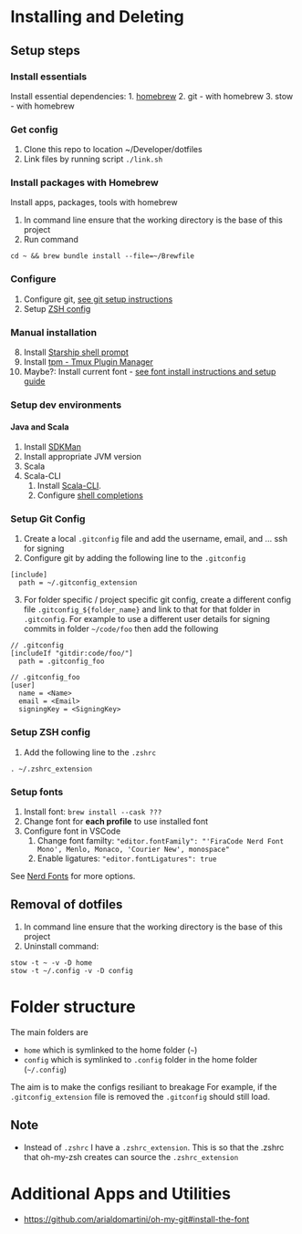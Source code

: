 # Installing and Deleting

## Setup steps

### Install essentials
Install essential dependencies:
    1. [homebrew](https://brew.sh/)
    2. git - with homebrew
    3. stow - with homebrew

### Get config

1. Clone this repo to location ~/Developer/dotfiles
2. Link files by running script `./link.sh`

### Install packages with Homebrew
Install apps, packages, tools with homebrew

1. In command line ensure that the working directory is the base of this project
2. Run command
```
cd ~ && brew bundle install --file=~/Brewfile
```

### Configure
1. Configure git, [see git setup instructions](#setup-git-config)
2. Setup [ZSH config](#setup-zsh-config)



### Manual installation
8. Install [Starship shell prompt](https://starship.rs/)
10. Install [tpm - Tmux Plugin Manager](https://github.com/tmux-plugins/tpm)
11. Maybe?: Install current font - [see font install instructions and setup guide](#setup-fonts)

### Setup dev environments

#### Java and Scala
1. Install [SDKMan](https://sdkman.io)
2. Install appropriate JVM version
3. Scala
4. Scala-CLI
    1. Install [Scala-CLI](https://scala-cli.virtuslab.org/).
    2. Configure [shell completions](https://scala-cli.virtuslab.org/install#shell-completions)


### Setup Git Config
1. Create a local `.gitconfig` file and add the username, email, and ... ssh for signing
2. Configure git by adding the following line to the `.gitconfig`
  ```
  [include]
    path = ~/.gitconfig_extension
  ```
3. For folder specific / project specific git config, create a different config file `.gitconfig_${folder_name}` and link to that for that folder in `.gitconfig`. For example to use a different user details for signing commits in folder `~/code/foo` then add the following

```
// .gitconfig
[includeIf "gitdir:code/foo/"]
  path = .gitconfig_foo
```

```
// .gitconfig_foo
[user]
  name = <Name>
  email = <Email>
  signingKey = <SigningKey>

```

### Setup ZSH config
1. Add the following line to the `.zshrc`

```
. ~/.zshrc_extension
```

### Setup fonts
1. Install font: `brew install --cask ???`
2. Change font for **each profile** to use installed font
3. Configure font in VSCode
    1. Change font familty: `"editor.fontFamily": "'FiraCode Nerd Font Mono', Menlo, Monaco, 'Courier New', monospace"`
    1. Enable ligatures: `"editor.fontLigatures": true`


See [Nerd Fonts](https://www.nerdfonts.com) for more options.


## Removal of dotfiles
1. In command line ensure that the working directory is the base of this project
2. Uninstall command:

```
stow -t ~ -v -D home
stow -t ~/.config -v -D config
```

# Folder structure
The main folders are
- `home` which is symlinked to the home folder (`~`)
- `config` which is symlinked to `.config` folder in the home folder (`~/.config`)



The aim is to make the configs resiliant to breakage
For example, if the `.gitconfig_extension` file is removed the `.gitconfig` should still load.

## Note

- Instead of `.zshrc` I have a `.zshrc_extension`. This is so that the .zshrc that oh-my-zsh creates can source the `.zshrc_extension`


# Additional Apps and Utilities

- https://github.com/arialdomartini/oh-my-git#install-the-font
